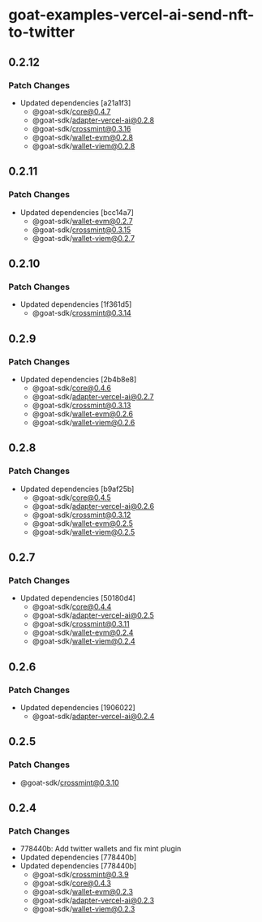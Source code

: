 # goat-examples-vercel-ai-send-nft-to-twitter

## 0.2.12

### Patch Changes

- Updated dependencies [a21a1f3]
  - @goat-sdk/core@0.4.7
  - @goat-sdk/adapter-vercel-ai@0.2.8
  - @goat-sdk/crossmint@0.3.16
  - @goat-sdk/wallet-evm@0.2.8
  - @goat-sdk/wallet-viem@0.2.8

## 0.2.11

### Patch Changes

- Updated dependencies [bcc14a7]
  - @goat-sdk/wallet-evm@0.2.7
  - @goat-sdk/crossmint@0.3.15
  - @goat-sdk/wallet-viem@0.2.7

## 0.2.10

### Patch Changes

- Updated dependencies [1f361d5]
  - @goat-sdk/crossmint@0.3.14

## 0.2.9

### Patch Changes

- Updated dependencies [2b4b8e8]
  - @goat-sdk/core@0.4.6
  - @goat-sdk/adapter-vercel-ai@0.2.7
  - @goat-sdk/crossmint@0.3.13
  - @goat-sdk/wallet-evm@0.2.6
  - @goat-sdk/wallet-viem@0.2.6

## 0.2.8

### Patch Changes

- Updated dependencies [b9af25b]
  - @goat-sdk/core@0.4.5
  - @goat-sdk/adapter-vercel-ai@0.2.6
  - @goat-sdk/crossmint@0.3.12
  - @goat-sdk/wallet-evm@0.2.5
  - @goat-sdk/wallet-viem@0.2.5

## 0.2.7

### Patch Changes

- Updated dependencies [50180d4]
  - @goat-sdk/core@0.4.4
  - @goat-sdk/adapter-vercel-ai@0.2.5
  - @goat-sdk/crossmint@0.3.11
  - @goat-sdk/wallet-evm@0.2.4
  - @goat-sdk/wallet-viem@0.2.4

## 0.2.6

### Patch Changes

- Updated dependencies [1906022]
  - @goat-sdk/adapter-vercel-ai@0.2.4

## 0.2.5

### Patch Changes

- @goat-sdk/crossmint@0.3.10

## 0.2.4

### Patch Changes

- 778440b: Add twitter wallets and fix mint plugin
- Updated dependencies [778440b]
- Updated dependencies [778440b]
  - @goat-sdk/crossmint@0.3.9
  - @goat-sdk/core@0.4.3
  - @goat-sdk/wallet-evm@0.2.3
  - @goat-sdk/adapter-vercel-ai@0.2.3
  - @goat-sdk/wallet-viem@0.2.3
